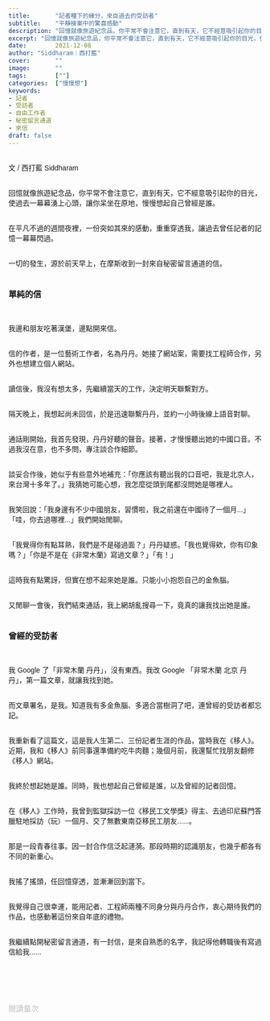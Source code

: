 ```yaml
---
title:       "記者種下的緣分，來自過去的受訪者"
subtitle:    "平靜接案中的驚喜感動"
description: "回憶就像旅遊紀念品，你平常不會注意它，直到有天，它不經意吸引起你的目光，使過去一幕幕湧上心頭，讓你呆坐在原地，慢慢想起自己曾經是誰..."
excerpt: "回憶就像旅遊紀念品，你平常不會注意它，直到有天，它不經意吸引起你的目光，使過去一幕幕湧上心頭，讓你呆坐在原地，慢慢想起自己曾經是誰..."
date:        2021-12-08
author: "Siddharam｜西打藍"
cover:       ""
image:       ""
tags:        [""]
categories:  ["慢慢想"]
keywords:
- 記者
- 受訪者
- 自由工作者
- 秘密留言通道
- 來信
draft: false
---
```


<article style="font-family: 'Noto Sans TC', '微軟正黑體', sans-serif; font-weight: 300;">

<br>文 / 西打藍 Siddharam<br><br>

回憶就像旅遊紀念品，你平常不會注意它，直到有天，它不經意吸引起你的目光，使過去一幕幕湧上心頭，讓你呆坐在原地，慢慢想起自己曾經是誰。<br><br>

在平凡不過的週間夜裡，一份突如其來的感動，重重穿透我，讓過去曾任記者的記憶一幕幕閃過。<br><br>

一切的發生，源於前天早上，在摩斯收到一封來自秘密留言通道的信。<br><br>

<h3 class="article-h1-color">單純的信</h3><br>

我邊和朋友吃著漢堡，邊點開來信。<br><br>

信的作者，是一位藝術工作者，名為丹丹。她接了網站案，需要找工程師合作，另外也想建立個人網站。<br><br>

讀信後，我沒有想太多，先繼續當天的工作，決定明天聯繫對方。<br><br>

隔天晚上，我想起尚未回信，於是迅速聯繫丹丹，並約一小時後線上語音對聊。<br><br>

通話剛開始，我首先發現，丹丹好聽的聲音。接著，才慢慢聽出她的中國口音。不過我沒在意，也不多問，專注談合作細節。<br><br>

談妥合作後，她似乎有些意外地補充：「你應該有聽出我的口音吧，我是北京人，來台灣十多年了。」我猜她可能心想，我怎麼從頭到尾都沒問她是哪裡人。<br><br>

我笑回說：「我身邊有不少中國朋友，習慣啦，我之前還在中國待了一個月...」「哇，你去過哪裡...」我們開始閒聊。<br><br>

「我覺得你有點耳熟，我們是不是碰過面？」丹丹疑惑。「我也覺得欸，你有印象嗎？」「你是不是在《非常木蘭》寫過文章？」「有！」<br><br>

這時我有點驚訝，但實在想不起來她是誰。只能小小抱怨自己的金魚腦。<br><br>

又閒聊一會後，我們結束通話，我上網胡亂搜尋一下，竟真的讓我找出她是誰。<br><br>


<h3 class="article-h1-color">曾經的受訪者</h3><br>

我 Google 了「非常木蘭 丹丹」，沒有東西。我改 Google 「非常木蘭 北京 丹丹」，第一篇文章，就讓我找到她。<br><br>

而文章署名，是我。知道我有多金魚腦、多適合當樹洞了吧，連曾經的受訪者都忘記。<br><br>

我重新看了這篇文，這是我人生第二、三份記者生涯的作品，當時我在《移人》。近期，我和《移人》前同事還準備約吃牛肉麵；幾個月前，我還幫忙找朋友翻修《移人》網站。<br><br>

我終於想起她是誰。同時，我也想起自己曾經是誰，以及曾經的記者回憶。<br><br>

在《移人》工作時，我曾到監獄採訪一位《移民工文學獎》得主、去過印尼蘇門答臘駐地採訪（玩）一個月、交了無數東南亞移民工朋友......。<br><br>

那是一段青春往事。因一封合作信泛起漣漪。那段時期的認識朋友，也幾乎都各有不同的新重心。<br><br>

我搖了搖頭，任回憶穿透，並漸漸回到當下。<br><br>

我覺得自己很幸運，能用記者、工程師兩種不同身分與丹丹合作，衷心期待我們的作品，也感動著這份來自年底的禮物。<br><br>

我繼續點開秘密留言通道，有一封信，是來自熟悉的名字，我記得他轉職後有寫過信給我......<br><br>


<br><br><br>

</article>

<div style="color: #bfbfbf; font-size: 15px;" id="busuanzi_container_page_pv">
  閱讀量<span id="busuanzi_value_page_pv"></span>次
</div>

<script src="../../js/post.js"></script>




